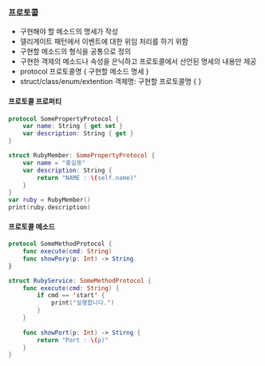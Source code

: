 ### 프로토콜

- 구현해야 할 메소드의 명세가 작성
- 델리게이트 패턴에서 이벤트에 대한 위임 처리를 하기 위함
- 구현할 메소드의 형식을 공통으로 정의
- 구현한 객제의 메소드나 속성을 은닉하고 프로토콜에서 선언된 명세의 내용만 제공
- protocol 프로토콜명 { 구현할 메소드 명세 }
- struct/class/enum/extention 객체명: 구현할 프로토콜명 { }



#### 프로토콜 프로퍼티

```swift
protocol SomePropertyProtocol {
    var name: String { get set }
    var description: String { get }
}

struct RubyMember: SomePropertyProtocol {
    var name = "홍길동"
    var description: String {
        return "NAME : \(self.name)"
    }
}
var ruby = RubyMember()
print(ruby.description)
```



#### 프로토콜 메소드 

```swift
protocol SomeMethodProtocol {
    func execute(cmd: String)
    func showPory(p: Int) -> String
}

struct RubyService: SomeMethodProtocol {
    func execute(cmd: String) {
        if cmd == 'start' {
            print("실행합니다.")
        }
    }
    
    func showPort(p: Int) -> Stirng {
        return "Port : \(p)"
    }
}
```

